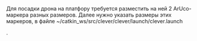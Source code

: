 Для посадки дрона на платфору требуется разместить на ней 2 ArUco-маркера разных размеров.
Далее нужно указать размеры этих маркеров, в файле ~/catkin_ws/src/clever/clever/launch/clever.launch

<param name="length_override/3" value="0.1"/>    <!-- маркер c id 3 имеет размер 10 см -->
<param name="length_override/17" value="0.25"/>  <!-- маркер c id 17 имеет размер 25 см -->
 
 .
